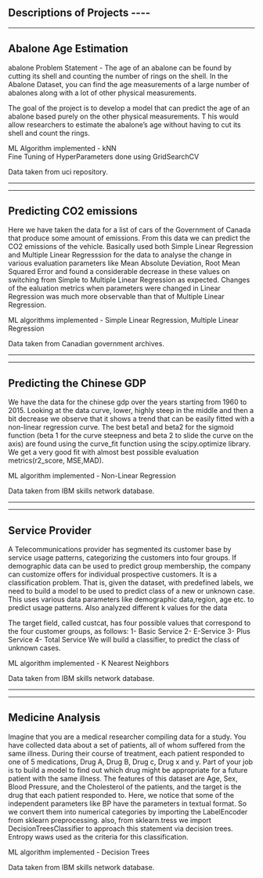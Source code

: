 Descriptions of Projects ----
-----------------------

-----------------------
Abalone Age Estimation
-----------------------
abalone Problem Statement -
The age of an abalone can be found by cutting its shell and counting the number of rings on the shell. 
In the Abalone Dataset, you can find the age measurements of a large number of abalones along with a lot of other physical measurements.

The goal of the project is to develop a model that can predict the age of an abalone based purely on the other physical measurements. T
his would allow researchers to estimate the abalone’s age without having to cut its shell and count the rings.

ML Algorithm implemented - kNN <br>
Fine Tuning of HyperParameters done using GridSearchCV 

Data taken from uci repository.

---------------------------------------------------------

-------------------------
Predicting CO2 emissions 
-------------------------
Here we have taken the data for a list of cars of the Government of Canada that produce some amount of emissions. From this data we can 
predict the CO2 emissions of the vehicle. Basically used both Simple Linear Regression and Multiple Linear Regresssion for the data 
to analyse the change in various evaluation parameters like Mean Absolute Deviation, Root Mean Squared Error and found a considerable 
decrease in these values on switching from Simple to Multiple Linear Regression as expected. Changes of the ealuation metrics when parameters
were changed in Linear Regression was much more observable than that of Multiple Linear Regression.

ML algorithms implemented - Simple Linear Regression, Multiple Linear Regression

Data taken from Canadian government archives.

-------------------------------------------------------------------------------------------------------------------

-------------------------
Predicting the Chinese GDP 
-------------------------
We have the data for the chinese gdp over the years starting from 1960 to 2015. Looking at the data curve, lower, highly steep in the middle and then a bit decrease
we observe that it shows a trend that can be easily fitted with a non-linear regression curve. The best beta1 and beta2 for the sigmoid function (beta 1 for the 
curve steepness and beta 2 to slide the curve on the axis) are found using the curve_fit function using the scipy.optimize library. We get a very good fit with 
almost best possible evaluation metrics(r2_score, MSE,MAD).

ML algorithm implemented - Non-Linear Regression

Data taken from IBM skills network database.

-------------------------------------------------------------------------------------------------------------------

-------------------------
Service Provider
-------------------------
A Telecommunications provider has segmented its customer base by service usage patterns, categorizing the customers into four groups. If demographic data can be used to predict group membership, the company can customize offers for individual prospective customers. It is a classification problem. That is, given the dataset, with predefined labels, we need to build a model to be used to predict class of a new or unknown case.
This uses various data parameters like demographic data,region, age etc. to predict usage patterns. Also analyzed different k values for the data

The target field, called custcat, has four possible values that correspond to the four customer groups, as follows: 1- Basic Service 2- E-Service 3- Plus Service 4- Total Service We will build a classifier, to predict the class of unknown cases.

ML algorithm implemented - K Nearest Neighbors

Data taken from IBM skills network database.

-------------------------------------------------------------------------------------------------------------------

-------------------------
Medicine Analysis
-------------------------
Imagine that you are a medical researcher compiling data for a study. You have collected data about a set of patients, all of whom suffered from the same illness. During their course of treatment, each patient responded to one of 5 medications, Drug A, Drug B, Drug c, Drug x and y.
Part of your job is to build a model to find out which drug might be appropriate for a future patient with the same illness. The features of this dataset are Age, Sex, Blood Pressure, and the Cholesterol of the patients, and the target is the drug that each patient responded to. 
Here, we notice that some of the independent parameters like BP have the parameters in textual format. So we convert them into numerical categories by importing the LabelEncoder from sklearn preprocessing. also, from sklearn.tress we import DecisionTreesClassifier to approach this statement via decision trees. Entropy waws used as the criteria for this classification.

ML algorithm implemented - Decision Trees

Data taken from IBM skills network database.
